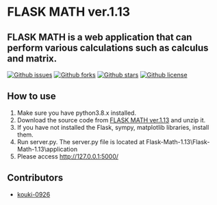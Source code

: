 # FLASK MATH  ver.1.13

## FLASK MATH is a web application that can perform various calculations such as calculus and matrix.

[![Github issues](https://img.shields.io/github/issues/kouki-0926/Flask-Math)](https://github.com/kouki-0926/Flask-Math/issues)
[![Github forks](https://img.shields.io/github/forks/kouki-0926/Flask-Math)](https://github.com/kouki-0926/Flask-Math/network/members)
[![Github stars](https://img.shields.io/github/stars/kouki-0926/Flask-Math)](https://github.com/kouki-0926/Flask-Math/stargazers)
[![Github license](https://img.shields.io/github/license/kouki-0926/Flask-Math)](https://github.com/kouki-0926/Flask-Math/)

## How to use
1. Make sure you have python3.8.x installed.
1. Download the source code from [FLASK MATH ver.1.13](https://github.com/kouki7910/Flask-Math/archive/v1.13.zip) and unzip it.
1. If you have not installed the Flask, sympy, matplotlib libraries, install them.
1. Run server.py. The server.py file is located at Flask-Math-1.13\Flask-Math-1.13\application
1. Please access http://127.0.0.1:5000/

## Contributors

- [kouki-0926](https://github.com/kouki-0926)
